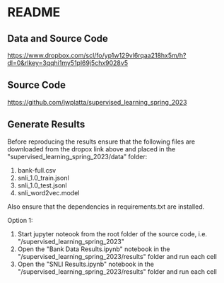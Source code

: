 # README

## Data and Source Code
https://www.dropbox.com/scl/fo/yp1w129vl6rqaa218hx5m/h?dl=0&rlkey=3qqhi1my51pl69j5chx9028v5

## Source Code
https://github.com/jwplatta/supervised_learning_spring_2023

## Generate Results
Before reproducing the results ensure that the following files are downloaded from the dropox link above and placed in the "supervised_learning_spring_2023/data" folder:
1. bank-full.csv
2. snli_1.0_train.jsonl
3. snli_1.0_test.jsonl
4. snli_word2vec.model

Also ensure that the dependencies in requirements.txt are installed.

Option 1:
1. Start jupyter noteook from the root folder of the source code, i.e. "/supervised_learning_spring_2023"
2. Open the "Bank Data Results.ipynb" notebook in the "/supervised_learning_spring_2023/results" folder and run each cell
3. Open the "SNLI Results.ipynb" notebook in the "/supervised_learning_spring_2023/results" folder and run each cell